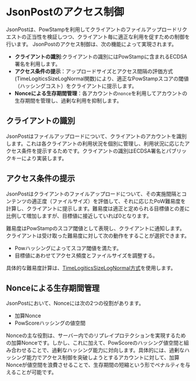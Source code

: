# JsonPostのアクセス制御


JsonPostは、PowStampを利用してクライアントのファイルアップロードリクエストの正当性を検証しつつ、クライアント毎に適正な利用を促すための制御を行います。
JsonPostのアクセス制御は、次の機能によって実現されます。

- **クライアントの識別**:クライアントの識別にはPowStampに含まれるECDSA署名を利用します。
- **アクセス条件の提示**：アップロードサイズとアクセス間隔の評価方式(TimeLogiticsSizeLogNormal関数)により、適正なPowStampスコアの閾値（ハッシングコスト）をクライアントに提示します。
- **Nonceによる生存期間管理**：各アカウントの`nonce`を利用してアカウントの生存期間を管理し、過剰な利用を抑制します。


## クライアントの識別

JsonPostはファイルアップロードについて、クライアントのアカウントを識別します。これは各クライアントの利用状況を個別に管理し、利用状況に応じたアクセス条件を提示するためです。クライアントの識別はECDSA署名とパブリックキーにより実装します。


## アクセス条件の提示

JsonPostはクライアントのファイルアップロードについて、その実施間隔とコンテンツの適正度（ファイルサイズ）を評価して、それに応じたPoW難易度を計算し、クライアントに提示します。難易度は適正と定められる目標値との差に比例して増加しますが、目標値に接近していれば0となります。

難易度はPowStampのスコア閾値として表現し、クライアントに通知します。
クライアントは受け取った難易度に対して次の動作をすることが選択できます。

- Powハッシングによってスコア閾値を満たす。
- 目標値にあわせてアクセス頻度とファイルサイズを調整する。

具体的な難易度計算は、[TimeLogiticsSizeLogNormal方式](./TimeLogiticsSizeLogNormal方式.md)を使用します。


## Nonceによる生存期間管理

JsonPostにおいて、Nonceには次の2つの役割があります。

- 加算Nonce
- PowScoreハッシングの値空間

Nonceの主な役割は、サーバー内でのリプレイプロテクションを実現するための加算Nonceです。しかし、これに加えて、PowScoreのハッシング値空間と組み合わせることで、過剰なハッシング能力に対向します。具体的には、過剰なハッシング能力でアクセス制御を突破しようとするアカウントに対して、加算Nonceが値空間を浪費させることで、生存期間の短縮という形でペナルティを与えることが可能です。





